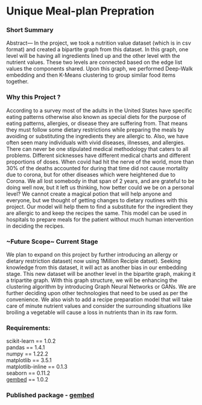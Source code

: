 # Unique Meal-plan Prepration  
### Short Summary    
Abstract— In the project, we took a nutrition value dataset (which is in csv format) and created a bipartite graph from this dataset. In this graph, one level will be having all ingredients lined up and the other level with the nutrient values. These two levels are connected based on the edge list values the components shared. Upon this graph, we performed Deep-Walk embedding and then K-Means clustering to group similar food items together.  

### Why this Project ?  
According to a survey most of the adults in the United States have specific eating patterns otherwise also known as special diets for the purpose of eating patterns, allergies, or disease they are suffering from. That means they must follow some dietary restrictions while preparing the meals by avoiding or substituting the ingredients they are allergic to. Also, we have often seen many individuals with vivid diseases, illnesses, and allergies. There can never be one stipulated medical methodology that caters to all problems. Different sicknesses have different medical charts and different proportions of doses. When covid had hit the nerve of the world, more than 30% of the deaths accounted for during that time did not cause mortality due to corona, but for other diseases which were heightened due to Corona. We all lost somebody in that span of 2 years, and are grateful to be doing well now, but it left us thinking, how better could we be on a personal level? We cannot create a magical potion that will help anyone and everyone, but we thought of getting changes to dietary routines with this project. Our model will help them to find a substitute for the ingredient they are allergic to and keep the recipes the same. This model can be used in hospitals to prepare meals for the patient without much human intervention in deciding the recipes.    

### ~Future Scope~ Current Stage  
We plan to expand on this project by further introducing an allergy or dietary restriction dataset( now using 1Million Recipie datset). Seeking knowledge from this dataset, it will act as another bias in our embedding stage. This new dataset will be another level in the bipartite graph, making it a tripartite graph. With this graph structure, we will be enhancing the clustering algorithm by introducing Graph Neural Networks or GANs. We are further deciding upon other technologies that need to be used as per the convenience. We also wish to add a recipe preparation model that will take care of minute nutrient values and consider the surrounding situations like broiling a vegetable will cause a loss in nutrients than in its raw form.  

### Requirements:  
scikit-learn == 1.0.2  
pandas == 1.4.1  
numpy == 1.22.2  
matplotlib == 3.5.1  
matplotlib-inline == 0.1.3  
seaborn == 0.11.2  
[gembed](https://github.com/pranavacharya/graph_embedding) == 1.0.2  

### Published package - [gembed](https://github.com/pranavacharya/graph_embedding)  
